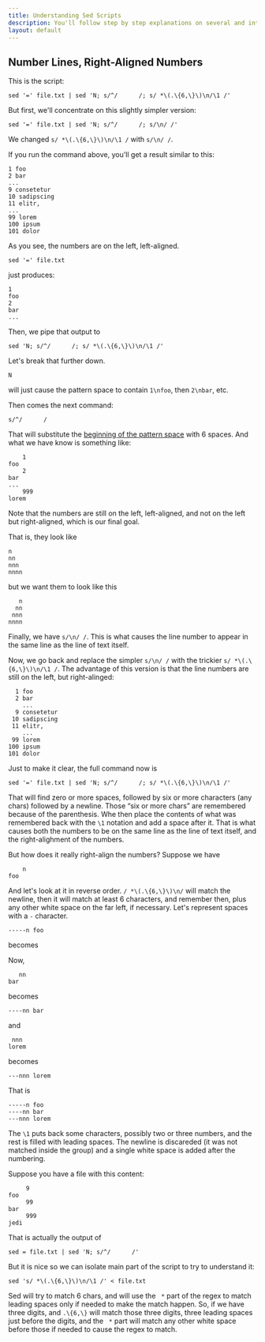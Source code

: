 ```yaml
---
title: Understanding Sed Scripts
description: You'll follow step by step explanations on several and interesting Sed scripts, and how they really work.
layout: default
---
```


## Number Lines, Right-Aligned Numbers ##



This is the script:

    sed '=' file.txt | sed 'N; s/^/      /; s/ *\(.\{6,\}\)\n/\1 /'

But first, we'll concentrate on this slightly simpler version:

    sed '=' file.txt | sed 'N; s/^/      /; s/\n/ /'

We changed `s/ *\(.\{6,\}\)\n/\1 /` with `s/\n/ /`.


If you run the command above, you'll get a result similar to this:

    1 foo
    2 bar
    ...
    9 consetetur
    10 sadipscing
    11 elitr,
    ...
    99 lorem
    100 ipsum
    101 dolor


As you see, the numbers are on the left, left-aligned.

    sed '=' file.txt

just produces:

    1
    foo
    2
    bar
    ...

Then, we pipe that output to

    sed 'N; s/^/      /; s/ *\(.\{6,\}\)\n/\1 /'

Let's break that further down.


    N

will just cause the pattern space to contain `1\nfoo`, then `2\nbar`, etc.

Then comes the next command:

    s/^/      /

That will substitute the
[beginning of the pattern space](basic-regex.html#beginning-of-pattern-space-anchor)
with 6 spaces. And what we have know is something like:

        1
    foo
        2
    bar
    ...
        999
    lorem

Note that the numbers are still on the left, left-aligned, and not on the
left but right-aligned, which is our final goal.

That is, they look like

    n
    nn
    nnn
    nnnn

but we want them to look like this

       n
      nn
     nnn
    nnnn

Finally, we have `s/\n/ /`. This is what causes the line number to appear in
the same line as the line of text itself.

Now, we go back and replace the simpler `s/\n/ /` with the trickier
`s/ *\(.\{6,\}\)\n/\1 /`. The advantage of this version is that the line numbers
are still on the left, but right-alinged:

      1 foo
      2 bar
        ...
      9 consetetur
     10 sadipscing
     11 elitr,
        ...
     99 lorem
    100 ipsum
    101 dolor


Just to make it clear, the full command now is

    sed '=' file.txt | sed 'N; s/^/      /; s/ *\(.\{6,\}\)\n/\1 /'


That will find zero or more spaces, followed by six or more characters (any
chars) followed by a newline. Those “six or more chars” are remembered because
of the parenthesis. Whe then place the contents of what was remembered back
with the `\1` notation and add a space after it. That is what causes both the
numbers to be on the same line as the line of text itself, and the right-alighment
of the numbers.

But how does it really right-align the numbers? Suppose we have

        n
    foo

And let's look at it in reverse order. `/ *\(.\{6,\}\)\n/` will match the
newline, then it will match at least 6 characters, and remember then, plus
any other white space on the far left, if necessary. Let's represent spaces
with a `-` character.

    -----n foo

becomes


Now,

       nn
    bar

becomes

    ----nn bar


and

     nnn
    lorem

becomes

    ---nnn lorem

That is

    -----n foo
    ----nn bar
    ---nnn lorem

The `\1` puts back some characters, possibly two or three numbers, and the rest
is filled with leading spaces. The newline is discareded (it was not matched
inside the group) and a single white space is added after the numbering.


Suppose you have a file with this content:

         9
    foo
         99
    bar
         999
    jedi

That is actually the output of

    sed = file.txt | sed 'N; s/^/      /'

But it is nice so we can isolate main part of the script to try to understand it:

    sed 's/ *\(.\{6,\}\)\n/\1 /' < file.txt


Sed will try to match 6 chars, and will use the <code>&nbsp;&#42;</code> part
of the regex to match leading spaces only if needed to make the match happen.
So, if we have three digits, and `.\{6,\}` will match those three digits, three
leading spaces just before the digits, and the <code>&nbsp;&#42;</code> part
will match any other white space before those if needed to cause the regex to
match.





